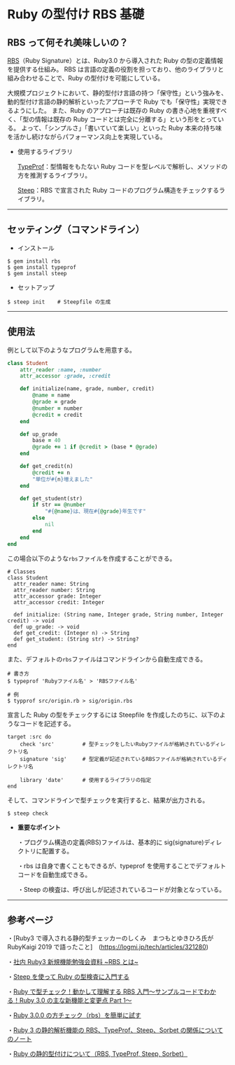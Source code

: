 # Ruby の型付け RBS 基礎

## RBS って何それ美味しいの？

[RBS](https://github.com/ruby/rbs)（Ruby Signature）とは、Ruby3.0 から導入された Ruby の型の定義情報を提供する仕組み。
RBS は言語の定義の役割を担っており、他のライブラリと組み合わせることで、Ruby の型付けを可能にしている。

大規模プロジェクトにおいて、静的型付け言語の持つ「保守性」という強みを、動的型付け言語の静的解析といったアプローチで Ruby でも「保守性」実現できるようにした。
また、Ruby のアプローチは既存の Ruby の書き心地を重視すべく、「型の情報は既存の Ruby コードとは完全に分離する」という形をとっている。
よって、「シンプルさ」「書いていて楽しい」といった Ruby 本来の持ち味を活かし続けながらパフォーマンス向上を実現している。

- 使用するライブラリ

  [TypeProf](https://github.com/ruby/typeprof)：型情報をもたない Ruby コードを型レベルで解析し、メソッドの方を推測するライブラリ。

  [Steep](https://github.com/soutaro/steep/tree/master)：RBS で宣言された Ruby コードのプログラム構造をチェックするライブラリ。

---

## セッティング（コマンドライン）

- インストール

```
$ gem install rbs
$ gem install typeprof
$ gem install steep
```

- セットアップ

```
$ steep init    # Steepfile の生成
```

---

## 使用法

例として以下のようなプログラムを用意する。

```./src/origin.rb
class Student
    attr_reader :name, :number
    attr_accessor :grade, :credit

    def initialize(name, grade, number, credit)
        @name = name
        @grade = grade
        @number = number
        @credit = credit
    end

    def up_grade
        base = 40
        @grade += 1 if @credit > (base * @grade)
    end

    def get_credit(n)
        @credit += n
        "単位が#{n}増えました"
    end

    def get_student(str)
        if str == @number
            "#{@name}は、現在#{@grade}年生です"
        else
            nil
        end
    end
end
```

この場合以下のような`rbs`ファイルを作成することができる。

```./sig/origin.rbs
# Classes
class Student
  attr_reader name: String
  attr_reader number: String
  attr_accessor grade: Integer
  attr_accessor credit: Integer

  def initialize: (String name, Integer grade, String number, Integer credit) -> void
  def up_grade: -> void
  def get_credit: (Integer n) -> String
  def get_student: (String str) -> String?
end
```

また、デフォルトの`rbs`ファイルはコマンドラインから自動生成できる。

```
# 書き方
$ typeprof 'Rubyファイル名' > 'RBSファイル名'

# 例
$ typprof src/origin.rb > sig/origin.rbs
```

宣言した Ruby の型をチェックするには Steepfile を作成したのちに、以下のようなコードを記述する。

```./Steepfile
target :src do
    check 'src'         # 型チェックをしたいRubyファイルが格納されているディレクトリ名
    signature 'sig'     # 型定義が記述されているRBSファイルが格納されているディレクトリ名

    library 'date'      # 使用するライブラリの指定
end
```

そして、コマンドラインで型チェックを実行すると、結果が出力される。

```
$ steep check
```

- **重要なポイント**

  ・プログラム構造の定義(RBS)ファイルは、基本的に sig(signature)ディレクトリに配置する。

  ・rbs は自身で書くこともできるが、typeprof を使用することでデフォルトコードを自動生成できる。

  ・Steep の検査は、呼び出しが記述されているコードが対象となっている。

---

## 参考ページ

・[Ruby3 で導入される静的型チェッカーのしくみ　まつもとゆきひろ氏が RubyKaigi 2019 で語ったこと]　(https://logmi.jp/tech/articles/321280)

・[社内 Ruby3 新規機能勉強会資料 ~RBS とは~](https://qiita.com/getty104/items/9a2a20a6e170ab53191c)

・[Steep を使って Ruby の型検査に入門する](https://qiita.com/kettomorrow/items/8ccada8a4c9eac85b7ad)

・[Ruby で型チェック！動かして理解する RBS 入門〜サンプルコードでわかる！Ruby 3.0 の主な新機能と変更点 Part 1〜](https://qiita.com/jnchito/items/bf8c6c2e1dd6cff05f4e)

・[Ruby 3.0.0 の方チェック（rbs）を簡単に試す](https://qiita.com/TokyoYoshida/items/06372ed32cdd0617a431)

・[Ruby 3 の静的解析機能の RBS、TypeProf、Steep、Sorbet の関係についてのノート](https://techlife.cookpad.com/entry/2020/12/09/120454)

・[Ruby の静的型付けについて（RBS, TypeProf, Steep, Sorbet）](https://blog.share-wis.com/typinginruby)
